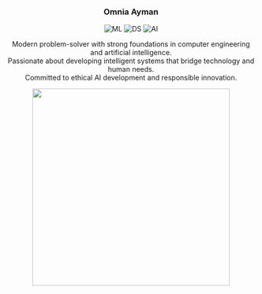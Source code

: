 <div align="center">

### Omnia Ayman  

<p align="center">
  <img src="https://img.shields.io/badge/Machine_Learning-FF6F00?style=for-the-badge&logo=scikitlearn&logoColor=white" alt="ML">
  <img src="https://img.shields.io/badge/Data_Science-03A9F4?style=for-the-badge&logo=python&logoColor=white" alt="DS">
  <img src="https://img.shields.io/badge/AI_Development-430098?style=for-the-badge&logo=tensorflow&logoColor=white" alt="AI">
</p>

Modern problem-solver with strong foundations in computer engineering and artificial intelligence.  
Passionate about developing intelligent systems that bridge technology and human needs.  
Committed to ethical AI development and responsible innovation.

<p align="center">
  <img src="https://github.com/omnia197/ReadMe/blob/main/r.gif" width="400"/>
</p>

</div>
